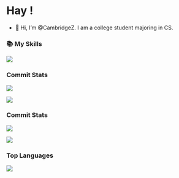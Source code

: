 # Hay !
- 👋 Hi, I’m @CambridgeZ. I am a college student majoring in CS.


<!---
CamberidgeZhao/CamberidgeZhao is a ✨ special ✨ repository because its `README.md` (this file) appears on your GitHub profile.
You can click the Preview link to take a look at your changes.
--->

### 📚 My Skills

<p align=>
  <a href="https://skillicons.dev">
    <img src="https://skillicons.dev/icons?i=,git,html,css,js,latex,vscode,linux,md,mysql,github,py,c,cpp,java&perline=4" />
  </a>
</p>

<!---
![统计](https://github-readme-stats.vercel.app/api?username=CameridgeZhao&show_icons=false)
![代码](https://github-readme-stats.vercel.app/api/top-langs?username=CameridgeZhao&show_icons=true)
--->

###   Commit Stats

![](https://github-readme-stats.vercel.app/api?username=CambridgeZ&count_private=true&show_icons=true&theme=tokyonight&show_owner=true)

![](https://github-profile-trophy.vercel.app/?username=CambridgeZ&theme=tokyonight&row=1)

###   Commit Stats

![](https://github-readme-stats.vercel.app/api?username=AnoyiX&count_private=true&show_icons=true&theme=tokyonight&show_owner=true)

![](https://github-profile-trophy.vercel.app/?username=AnoyiX&theme=tokyonight&row=1)


###   Top Languages

![](https://github-readme-stats.vercel.app/api/top-langs/?username=CambridgeZ&layout=compact&theme=dark)

